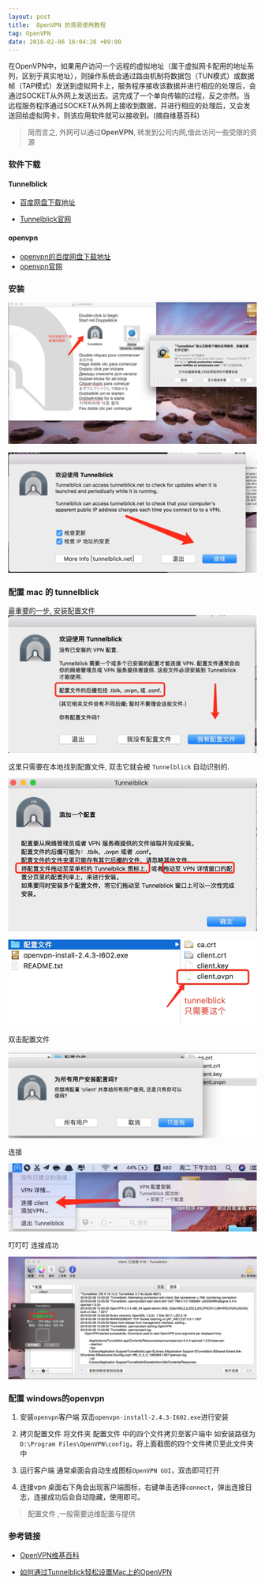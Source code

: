 ```yaml
---
layout: post
title:  OpenVPN 的简易使用教程
tag: OpenVPN
date: 2018-02-06 16:04:20 +09:00
---
```


在OpenVPN中，如果用户访问一个远程的虚拟地址（属于虚拟网卡配用的地址系列，区别于真实地址），则操作系统会通过路由机制将数据包（TUN模式）或数据帧（TAP模式）发送到虚拟网卡上，服务程序接收该数据并进行相应的处理后，会通过SOCKET从外网上发送出去。这完成了一个单向传输的过程，反之亦然。当远程服务程序通过SOCKET从外网上接收到数据，并进行相应的处理后，又会发送回给虚拟网卡，则该应用软件就可以接收到。(摘自维基百科)

> 简而言之, 外网可以通过**OpenVPN**, 转发到公司内网,借此访问一些受限的资源

### 软件下载

#### Tunnelblick

* [百度网盘下载地址](https://pan.baidu.com/s/1htgHFN)

* [Tunnelblick官网](https://tunnelblick.net/)

#### openvpn 

* [openvpn的百度网盘下载地址](https://pan.baidu.com/s/1htqlfso)
* [openvpn官网](https://openvpn.net/)

### 安装

![](/assets/post/OpenVPN/15179002976237.jpg)

![](/assets/post/OpenVPN/15179003296210.jpg)

### 配置 mac 的 tunnelblick
最重要的一步, 安装配置文件
![](/assets/post/OpenVPN/15179003672615.jpg)

这里只需要在本地找到配置文件, 双击它就会被 `Tunnelblick` 自动识别的.

![](/assets/post/OpenVPN/15179004512252.jpg)

![](/assets/post/OpenVPN/15179005555140.jpg)

双击配置文件

![](/assets/post/OpenVPN/15179005748425.jpg)

连接

![](/assets/post/OpenVPN/15179006094420.jpg)

叮叮叮 连接成功

![](/assets/post/OpenVPN/15179006726359.jpg)


### 配置 windows的openvpn


1. 安装`openvpn`客户端
双击`openvpn-install-2.4.3-I602.exe`进行安装

2. 拷贝配置文件
将文件夹 配置文件 中的四个文件拷贝至客户端中
如安装路径为 `D:\Program Files\OpenVPN\config`，将上面截图的四个文件拷贝至此文件夹中

3. 运行客户端
通常桌面会自动生成图标`OpenVPN GUI`，双击即可打开

4. 连接vpn
桌面右下角会出现客户端图标，右键单击选择`connect`，弹出连接日志，连接成功后会自动隐藏，使用即可。


> 配置文件 ,一般需要运维配置与提供


### 参考链接

* [OpenVPN维基百科](https://zh.wikipedia.org/zh-hans/OpenVPN)

* [如何通过Tunnelblick轻松设置Mac上的OpenVPN](http://mos86.com/55473.html)

